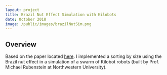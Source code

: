 ```yaml
---
layout: project
title: Brazil Nut Effect Simulation with Kilobots
date: October 2018
image: /public/images/brazilNutSim.png
---
```


## Overview
Based on the paper located [here](https://dl.acm.org/citation.cfm?id=2343599).
I implemented a sorting by size using the Brazil nut effect in a simulation of a swarm of Kilobot robots (built by Prof. Michael Rubenstein at Northwestern University).
